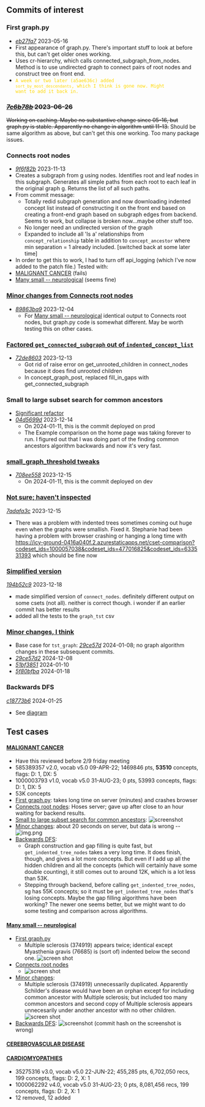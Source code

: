 ## Commits of interest

### First graph.py
- _[eb27fa7](https://github.com/jhu-bids/TermHub/commit/eb27fa7)_ 2023-05-16
- First appearance of graph.py. There's important stuff to look at
  before this, but can't get older ones working.
- Uses cr-hierarchy, which calls connected_subgraph_from_nodes. Method
  is to use undirected graph to connect pairs of root nodes
  and construct tree on front end.
- <code style="color : gold">A week or two later (a5ae636c) added
  `sort_by_most_descendants`, which I think is gone now. Might want
  to add it back in.</code>

### ~~_[7c6b78b](https://github.com/jhu-bids/TermHub/commit/7c6b78b)_ 2023-06-26~~
~~Working on caching. Maybe no substantive change since 05-16, but graph.py is
stable. Apparently no change in algorithm until 11-13.~~
Should be same algorithm as above, but can't get this one working. Too many package
issues.


### Connects root nodes
- _[9f6f82b](https://github.com/jhu-bids/TermHub/commit/9f6f82b)_ 2023-11-13
- Creates a subgraph from g using nodes. Identifies root and leaf nodes in this
  subgraph. Generates all simple paths from each root to each leaf in the original
  graph g. Returns the list of all such paths.
- From commit message:
    - Totally redid subgraph generation and now downloading indented concept
      list instead of constructing it on the front end based on creating a
      front-end graph based on subgraph edges from backend. Seems to work,
      but collapse is broken now...maybe other stuff too.
    - No longer need an undirected version of the graph
    - Expanded to include all 'Is a' relationships from `concept_relationship`
      table in addition to `concept_ancestor` where min separation = 1 already
      included. [switched back at some later time]
- In order to get this to work, I had to turn off api_logging (which I've now
  added to the patch file.)
  Tested with:
- [MALIGNANT CANCER](#malignant-cancer) (fails)
- [Many small -- neurological](#many-small-neurological) (seems fine)

### [Minor changes from Connects root nodes](https://github.com/jhu-bids/TermHub/compare/9f6f82b..89863ba9)
- _[89863ba9](https://github.com/jhu-bids/TermHub/commit/89863ba9)_ 2023-12-04
  - For [Many small -- neurological](#many-small-neurological) identical output to Connects root nodes, but graph.py code is
    somewhat different. May be worth testing this on other cases.

### [Factored `get_connected_subgraph` out of `indented_concept_list`](#factored-get_connected_subgraph-out-of-indented_concept_list)
- _[72de8603](https://github.com/jhu-bids/TermHub/commit/72de8603)_ 2023-12-13
  - Got rid of raise error on get_unrooted_children in connect_nodes
    because it does find unrooted children
  - In concept_graph_post, replaced fill_in_gaps with get_connected_subgraph

### Small to large subset search for common ancestors
- [Significant refactor](https://github.com/jhu-bids/TermHub/compare/89863ba9..04d5699d#diff-c98c490c3ff03167df87266a76886ca4b398141c13b02a66999e71ec45c889d7)
- _[04d5699d](https://github.com/jhu-bids/TermHub/commit/04d5699d)_ 2023-12-14
  - On 2024-01-11, this is the commit deployed on prod
  - The Example comparison on the
    home page was taking forever to run. I figured out
    that I was doing part of the finding common ancestors
    algorithm backwards and now it's very fast.


### [small_graph_threshold tweaks](https://github.com/jhu-bids/TermHub/compare/04d5699d..708ee558#diff-c98c490c3ff03167df87266a76886ca4b398141c13b02a66999e71ec45c889d7)
- _[708ee558](https://github.com/jhu-bids/TermHub/commit/708ee558)_ 2023-12-15
  - On 2024-01-11, this is the commit deployed on dev


### [Not sure; haven't inspected](https://github.com/jhu-bids/TermHub/compare/708ee558..7adafa3c)
_[7adafa3c](https://github.com/jhu-bids/TermHub/commit/7adafa3c)_ 2023-12-15
- There was a problem with indented trees sometimes coming out huge
  even when the graphs were smallish. Fixed it. Stephanie had been
  having a problem with browser crashing or hanging a long time with
  https://icy-ground-0416a040f.2.azurestaticapps.net/cset-comparison?codeset_ids=1000057038&codeset_ids=477016825&codeset_ids=633531393
  which should be fine now


### [Simplified version](https://github.com/jhu-bids/TermHub/compare/7adafa3c..194b52c9)
_[194b52c9](https://github.com/jhu-bids/TermHub/commit/194b52c9)_ 2023-12-18
- made simplified version of `connect_nodes`. definitely different output
  on some csets (not all). neither is correct though. i wonder if an
  earlier commit has better results
- added all the tests to the `graph_tst` csv


### [Minor changes, I think](https://github.com/jhu-bids/TermHub/compare/194b52c9..29ce57d)
- Base case for `tst_graph`: _[29ce57d](https://github.com/jhu-bids/TermHub/commit/29ce57d)_ 2024-01-08;
  no graph algorithm changes in these subsequent commits.
- _[29ce57d2](https://github.com/jhu-bids/TermHub/commit/29ce57d2)_ 2024-12-08
- _[51bf3851](https://github.com/jhu-bids/TermHub/commit/51bf3851)_ 2024-01-10
- _[5f80bfba](https://github.com/jhu-bids/TermHub/commit/5f80bfba)_ 2024-01-18

### Backwards DFS
_[c18773b6](https://github.com/jhu-bids/TermHub/commit/c18773b6)_ 2024-01-25
- See [diagram](https://github.com/jhu-bids/TermHub/blob/develop/docs/graph.md#gap-filling)

## Test cases

#### [MALIGNANT CANCER](http://localhost:3000/cset-comparison?codeset_ids=585389357&codeset_ids=1000003793)
- <font bgcolor="yellow">Have this reviewed before 2/9 friday meeting</font>
- 585389357 v2.0, vocab v5.0 09-APR-22; 1469846 pts, **53510** concepts, flags: D: 1, DX: 5
- 1000003793 v1.0, vocab v5.0 31-AUG-23; 0 pts, 53993 concepts, flags: D: 1, DX: 5
- 53K concepts
- [First graph.py](#first-graphpy): takes long time on server (minutes) and crashes browser
- [Connects root nodes](#connects-root-nodes): Hoses server; gave up after close to an hour waiting for backend results.
- [Small to large subset search for common ancestors](#small-to-large-subset-search-for-common-ancestors):
  ![screenshot](screen-shots/large-to-small_many-small.png)
- [Minor changes](#minor-changes-i-think): about 20 seconds on server, but data is wrong --![img.png](screen-shots/5f80bfba-malignant-cancer.png)
- [Backwards DFS](#backwards-dfs):
  - Graph construction and gap filling is quite fast, but `get_indented_tree_nodes` takes a
    very long time. It does finish, though, and gives a lot more concepts. But even if I add
    up all the hidden children and all the concepts (which will certainly have some double
    counting), it still comes out to around 12K, which is a lot less than 53K.
  - Stepping through backend, before calling `get_indented_tree_nodes`, sg has
    55K concepts; so it must be `get_indented_tree_nodes` that's losing concepts.
    Maybe the gap filling algorithms have been working? The newer one seems better,
    but we might want to do some testing and comparison across algorithms.

#### [Many small -- neurological](http://localhost:3000/cset-comparison?codeset_ids=1000002657&codeset_ids=241882304&codeset_ids=488007883&codeset_ids=1000087163)
- [First graph.py](#first-graphpy)
    - Multiple sclerosis (374919) appears twice; identical except Myasthenia gravis (76685)
      is (sort of) indented below the second one.
      ![screen shot](screen-shots/eb27fa7-many-small.png)
- [Connects root nodes](#connects-root-nodes)
    - ![screen shot](screen-shots/9f6f82b-many-small.png)
- [Minor changes](#minor-changes-i-think):
  - Multiple sclerosis (374919) unnecessarily duplicated. Apparently Schilder's disease
    would have been an orphan except for including common ancestor with Multiple sclerosis;
    but included too many common ancestors and second copy of Multiple sclerosis appears
    unnecesarily under another ancestor with no other children.
    ![screen shot](screen-shots%2F5f80bfba-many-small.png)
- [Backwards DFS](#backwards-dfs):
  ![screenshot](screen-shots/backwards-dfs.png) (commit hash on the screenshot is wrong)

#### [CEREBROVASCULAR DISEASE](http://localhost:3000/cset-comparison?codeset_ids=718894835&codeset_ids=1000017855)


#### [CARDIOMYOPATHIES](http://localhost:3000/cset-comparison?codeset_ids=35275316&codeset_ids=1000062292)
  - 35275316 v3.0, vocab v5.0 22-JUN-22; 455,285 pts, 6,702,050 recs, 199 concepts, flags: D: 2, X: 1
  - 1000062292 v4.0, vocab v5.0 31-AUG-23; 0 pts, 8,081,456 recs, 199 concepts, flags: D: 2, X: 1
  - 12 removed, 12 added